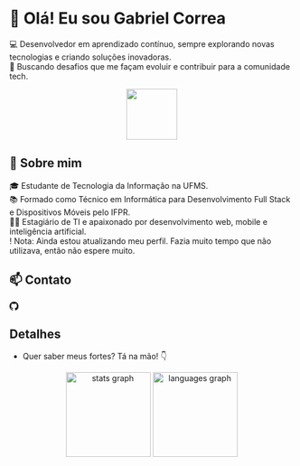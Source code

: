 # 👋 Olá! Eu sou Gabriel Correa  

💻 Desenvolvedor em aprendizado contínuo, sempre explorando novas tecnologias e criando soluções inovadoras.  
🚀 Buscando desafios que me façam evoluir e contribuir para a comunidade tech.  

<div align="center">
  <img src="https://m.media-amazon.com/images/I/715vwvP5ZEL.png" height="90" width="90">
</div>  

## 🚀 Sobre mim  
🎓 Estudante de Tecnologia da Informação na UFMS.  
📚 Formado como Técnico em Informática para Desenvolvimento Full Stack e Dispositivos Móveis pelo IFPR.  
👨‍💻 Estagiário de TI e apaixonado por desenvolvimento web, mobile e inteligência artificial.  
! Nota: Ainda estou atualizando meu perfil. Fazia muito tempo que não utilizava, então não espere muito.

## 📫 Contato

<!-- Ícones com links -->
<a href="https://github.com/gabrielc-neto" target="_blank" style="font-size: 2rem; margin-right: 1rem;">
 <svg xmlns="http://www.w3.org/2000/svg" width="16" height="16" fill="currentColor" class="bi bi-github" viewBox="0 0 16 16">
  <path d="M8 0C3.58 0 0 3.58 0 8c0 3.54 2.29 6.53 5.47 7.59.4.07.55-.17.55-.38 0-.19-.01-.82-.01-1.49-2.01.37-2.53-.49-2.69-.94-.09-.23-.48-.94-.82-1.13-.28-.15-.68-.52-.01-.53.63-.01 1.08.58 1.23.82.72 1.21 1.87.87 2.33.66.07-.52.28-.87.51-1.07-1.78-.2-3.64-.89-3.64-3.95 0-.87.31-1.59.82-2.15-.08-.2-.36-1.02.08-2.12 0 0 .67-.21 2.2.82.64-.18 1.32-.27 2-.27s1.36.09 2 .27c1.53-1.04 2.2-.82 2.2-.82.44 1.1.16 1.92.08 2.12.51.56.82 1.27.82 2.15 0 3.07-1.87 3.75-3.65 3.95.29.25.54.73.54 1.48 0 1.07-.01 1.93-.01 2.2 0 .21.15.46.55.38A8.01 8.01 0 0 0 16 8c0-4.42-3.58-8-8-8"/>
</svg>
</a>
<a href="https://www.linkedin.com/in/gabriel-correa-neto/" target="_blank" style="font-size: 2rem; margin-right: 1rem;">
  <i class="bi bi-linkedin"></i>
</a>
<a href="https://www.instagram.com/gabrielc.neto/" target="_blank" style="font-size: 2rem; margin-right: 1rem;">
  <i class="bi bi-instagram"></i>
</a>
<a href="mailto:gabrielneto327@gmail.com" style="font-size: 2rem;">
  <i class="bi bi-envelope-fill"></i>
</a>

## Detalhes
- Quer saber meus fortes? Tá na mão! 👇

<div align="center">
  <img src="https://github-readme-stats.vercel.app/api?username=gabrielc-neto&hide_title=false&hide_rank=false&show_icons=true&include_all_commits=true&count_private=true&disable_animations=false&theme=dracula&locale=en&hide_border=false&order=1" height="150" alt="stats graph"  />
  <img src="https://github-readme-stats.vercel.app/api/top-langs?username=gabrielc-neto&locale=en&hide_title=false&layout=compact&card_width=320&langs_count=5&theme=dracula&hide_border=false&order=2" height="150" alt="languages graph"  />
</div>

